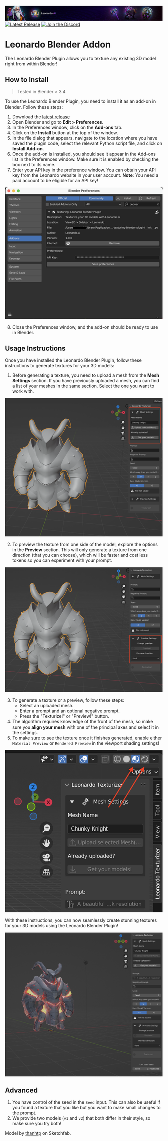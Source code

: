 ![Leonardo Blender Plugin, subtitle: Texture your meshes right inside Blender](docs/assets/LeonardoBanner.png)
[![Latest Release](https://flat.badgen.net/github/release/Leonardo-Interactive/leonardo-texturing-blender-plugin)](https://github.com/LeonardoInteractive/leonardo-texturing-blender-plugin/releases/latest) [![Join the Discord](https://flat.badgen.net/badge/icon/discord?icon=discord&label)](https://discord.gg/leonardo-ai)


# Leonardo Blender Addon

The Leonardo Blender Plugin allows you to texture any existing 3D model right from within Blender!

## How to Install

>Tested in Blender > 3.4

To use the Leonardo Blender Plugin, you need to install it as an add-on in Blender. Follow these steps:

1. Download the [latest release](https://github.com/LeonardoInteractive/leonardo-texturing-blender-plugin/releases/latest)
2. Open Blender and go to **Edit > Preferences**.
3. In the Preferences window, click on the **Add-ons** tab.
4. Click on the **Install** button at the top of the window.
5. In the file dialog that appears, navigate to the location where you have saved the plugin code, select the relevant Python script file, and click on **Install Add-on**.
6. Once the add-on is installed, you should see it appear in the Add-ons list in the Preferences window. Make sure it is enabled by checking the box next to its name.
7. Enter your API key in the preference window. You can obtain your API key from the Leonardo website in your user account. **Note**: You need a paid account to be eligible for an API key!

![Enter API Key](docs/assets/api_key.png)


8. Close the Preferences window, and the add-on should be ready to use in Blender.

## Usage Instructions

Once you have installed the Leonardo Blender Plugin, follow these instructions to generate textures for your 3D models:

1. Before generating a texture, you need to upload a mesh from the **Mesh Settings** section. If you have previously uploaded a mesh, you can find a list of your meshes in the same section. Select the one you want to work with.

![Mesh Upload](docs/assets/upload_mesh.png)

2. To preview the texture from one side of the model, explore the options in the **Preview** section. This will only generate a texture from one direction (that you can choose), which will be faster and cost less tokens so you can experiment with your prompt.

![Preview Section](docs/assets/preview_section.png)

3. To generate a texture or a preview, follow these steps:
   - Select an uploaded mesh.
   - Enter a prompt and an optional negative prompt.
   - Press the "Texturize!" or "Preview!" button.
4. The algorithm requires knowledge of the front of the mesh, so make sure you **align your mesh** with one of the principal axes and select it in the settings.
5. To make sure to see the texture once it finishes generated, enable either `Material Preview` or `Rendered Preview` in the viewport shading settings!

![Viewport Shading Options](docs/assets/viewport_shading.png)


With these instructions, you can now seamlessly create stunning textures for your 3D models using the Leonardo Blender Plugin!

![Example](docs/assets/example.png)


## Advanced

1. You have control of the seed in the `Seed` input. This can also be useful if you found a texture that you like but you want to make small changes to the prompt.
2. We provide two models (`v1` and `v2`) that both differ in their style, so make sure you try both!

Model by [thanhtp](https://sketchfab.com/3d-models/chunky-knight-f1722ab650ad4d8dbe6fc4bf44e33d38) on Sketchfab.
